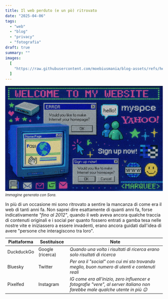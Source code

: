 ```yaml
---
title: Il web perduto (e un pò) ritrovato
date: "2025-04-06"
tags:
  - "web"
  - "blog"
  - "privacy"
  - "fotografia"
draft: true
summary: ""
images:
  [
    "https://raw.githubusercontent.com/moebiusmania/blog-assets/refs/heads/master/images/2025/lostweb-sora.webp",
  ]
---
```


![Un'immagine generata con Sora che prova a riassumere astrattamente il mood e keyword del web di metà 2000.](https://raw.githubusercontent.com/moebiusmania/blog-assets/refs/heads/master/images/2025/lostweb-sora.webp)<small>_Immagine generata con Sora._</small>

In più di un occasione mi sono ritrovato a sentire la mancanza di come era il web di tanti anni fa. Non saprei dire esattamente di quanti anni fa, forse indicativamente _"fino al 2012"_, quando il web aveva ancora qualche traccia di contenuti originali e i social per quanto fossero entrati a gamba tesa nelle nostre vite e iniziassero a essere invadenti, erano ancora guidati dall'idea di avere "persone che interagiscono tra loro".

| Piattaforma | Sostituisce      | Note                                                                                                                        |
| ----------- | ---------------- | --------------------------------------------------------------------------------------------------------------------------- |
| DuckduckGo  | Google (ricerca) | _Quando una volta i risultati di ricerca erano solo risultati di ricerca_                                                   |
| Bluesky     | Twitter          | _Per ora il "social" con cui mi sto trovando meglio, buon numero di utenti e contenuti reali_                               |
| Pixelfed    | Instagram        | _IG come era all'inizio, zero influencer e fotografie "vere", al server italiano non farebbe male qualche utente in più 😉_ |

